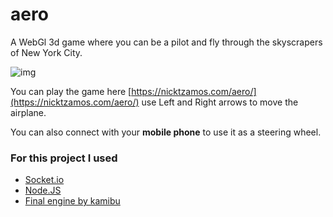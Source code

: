 # aero
A WebGl 3d game where you can be a pilot and fly through the skyscrapers of New York City.

![img](https://ntzamos.github.io/aero/img.png)

You can play the game here [https://nicktzamos.com/aero/](https://nicktzamos.com/aero/) use Left and Right arrows to move the airplane.

You can also connect with your **mobile phone** to use it as a steering wheel.

### For this project I used
* [Socket.io](https://socket.io/)
* [Node.JS](https://nodejs.org/en/)
* [Final engine by kamibu](https://github.com/kamibu/finalengine)